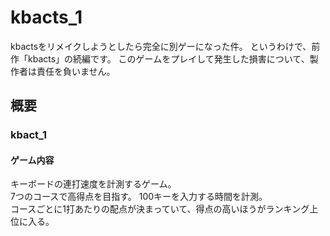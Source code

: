 # kbacts_1
kbactsをリメイクしようとしたら完全に別ゲーになった件。
というわけで、前作「kbacts」の続編です。
このゲームをプレイして発生した損害について、製作者は責任を負いません。
## 概要
### kbact_1
#### ゲーム内容
キーボードの連打速度を計測するゲーム。  
7つのコースで高得点を目指す。
100キーを入力する時間を計測。  
コースごとに1打あたりの配点が決まっていて、得点の高いほうがランキング上位に入る。  
